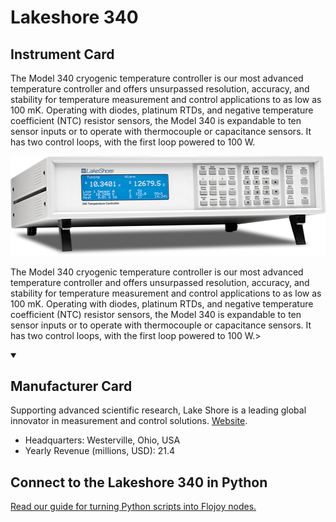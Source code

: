 
# Lakeshore 340

## Instrument Card

<div className="flex">

<div>

The Model 340 cryogenic temperature controller is our most advanced temperature controller and offers unsurpassed resolution, accuracy, and stability for temperature measurement and control applications to as low as 100 mK. Operating with diodes, platinum RTDs, and negative temperature coefficient (NTC) resistor sensors, the Model 340 is expandable to ten sensor inputs or to operate with thermocouple or capacitance sensors. It has two control loops, with the first loop powered to 100 W.

</div>

![](./Lakeshore-340.jpg)

</div>

The Model 340 cryogenic temperature controller is our most advanced temperature controller and offers unsurpassed resolution, accuracy, and stability for temperature measurement and control applications to as low as 100 mK. Operating with diodes, platinum RTDs, and negative temperature coefficient (NTC) resistor sensors, the Model 340 is expandable to ten sensor inputs or to operate with thermocouple or capacitance sensors. It has two control loops, with the first loop powered to 100 W.>

<details open>
<summary><h2>Manufacturer Card</h2></summary>

Supporting advanced scientific research, Lake Shore is a leading global innovator in measurement and control solutions. <a href="https://www.lakeshore.com/home">Website</a>.

<ul>
  <li>Headquarters: Westerville, Ohio, USA</li>
  <li>Yearly Revenue (millions, USD): 21.4</li>
</ul>
</details>

## Connect to the Lakeshore 340 in Python

[Read our guide for turning Python scripts into Flojoy nodes.](https://docs.flojoy.ai/custom-nodes/creating-custom-node/)


